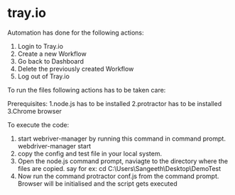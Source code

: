 # tray.io

Automation has done for the following actions:
1. Login to Tray.io
2. Create a new Workflow
3. Go back to Dashboard
4. Delete the previously created Workflow
5. Log out of Tray.io

To run the files following actions has to be taken care:

Prerequisites:
1.node.js has to be installed
2.protractor has to be installed
3.Chrome browser

To execute the code:
1. start webriver-manager by running this command in command prompt.
webdriver-manager start
2. copy the config and test file in your local system.
3. Open the node.js command prompt, naviagte to the directory where the files are copied. 
say for ex: cd C:\Users\Sangeeth\Desktop\DemoTest
4. Now run the command protractor conf.js from the command prompt.
Browser will be initialised and the script gets executed
